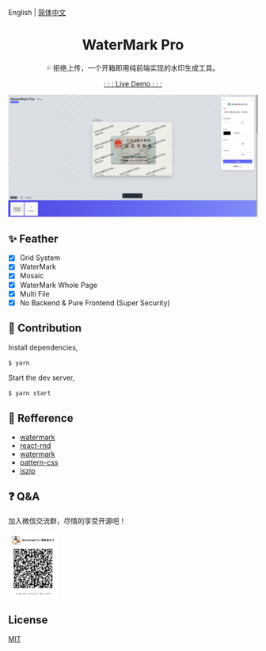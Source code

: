 English | [简体中文](./README_cn-zh.md)

<h1 align="center">WaterMark Pro</h1>

<p align="center">💦 拒绝上传，一个开箱即用纯前端实现的水印生成工具。</p>

<p align="center"><a href="https://watermark-pro.vercel.app" target="_blank">: : : Live Demo : : :</a></p>

![watermark pro](./screenshot.png)
## ✨ Feather

- [x] Grid System
- [x] WaterMark
- [x] Mosaic
- [x] WaterMark Whole Page
- [x] Multi File
- [x] No Backend & Pure Frontend (Super Security)

## 🔨 Contribution

Install dependencies,

```bash
$ yarn
```

Start the dev server,

```bash
$ yarn start
```

## 🔖 Refference

- [watermark](http://watermark.dxcweb.com/)
- [react-rnd](https://github.com/bokuweb/react-rnd)
- [watermark](https://github.com/pansyjs/react-components/tree/master/packages/watermark)
- [pattern-css](https://bansal.io/pattern-css)
- [jszip](https://github.com/Stuk/jszip)

## ❓ Q&A

加入微信交流群，尽情的享受开源吧！

<img width="100" src="./weixin_group.jpg">

## License

[MIT](./LICENSE)
